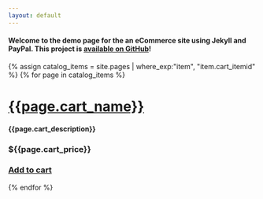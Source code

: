 ```yaml
---
layout: default
---
```

#### Welcome to the demo page for the an eCommerce site using Jekyll and PayPal. This project is [available on GitHub](https://github.com/theonemule/jekyll-paypal-cart)!

{% assign catalog_items = site.pages | where_exp:"item", "item.cart_itemid" %} {% for page in catalog_items %}

# [{{page.cart_name}}]({{page.url}})

#### {{page.cart_description}}

### ${{page.cart_price}}

### [Add to cart](/cart#{{page.cart_itemid}})

{% endfor %}